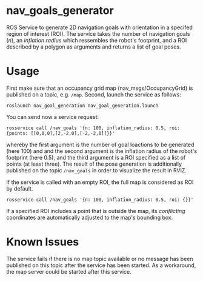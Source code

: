 nav_goals_generator
===================

ROS Service to generate 2D navigation goals with orientation in a specifed
region of interest (ROI). The service takes the number of navigation goals
(*n*), an *inflation radius* which ressembles the robot's footprint, and a ROI
described by a polygon as arguments and returns a list of goal poses.


# Usage

First make sure that an occupancy grid map (nav_msgs/OccupancyGrid) is
published on a topic, e.g. `/map`. Second, launch the service as follows:

```
roslaunch nav_goal_generation nav_goal_generation.launch
```

You can send now a service request:

```
rosservice call /nav_goals '{n: 100, inflation_radius: 0.5, roi: {points: [[0,0,0],[2,-2,0],[-2,-2,0]]}}'
```

whereby the first argument is the number of goal loactions to be generated
(here 100) and and the second argument is the inflation radius of the robot's
footprint (here 0.5), and the third argument is a ROI specified as a list of
points (at least three).  The result of the pose generation is additionally
published on the topic `/nav_goals` in order to visualize the result in RVIZ.

If the service is called with an empty ROI, the full map is considered as ROI
by default. 

```
rosservice call /nav_goals '{n: 100, inflation_radius: 0.5, roi: {}}'
```

If a specified ROI includes a point that is outside the map, its *conflicting*
coordinates are automatically adjusted to the map's bounding box.

# Known Issues

The service fails if there is no map topic available or no message has been
published on this topic after the service has been started. As a workaround,
the map server could be started after this service.
 





